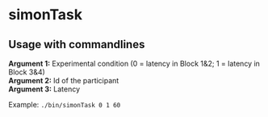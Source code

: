 # simonTask

## Usage with commandlines

**Argument 1:** Experimental condition (0 = latency in Block 1&2; 1 = latency in Block 3&4) </br>
**Argument 2:** Id of the participant </br>
**Argument 3:** Latency </br>

Example: <code>./bin/simonTask 0 1 60</code>
